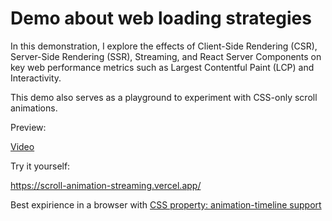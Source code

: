 # Demo about web loading strategies

In this demonstration, I explore the effects of Client-Side Rendering (CSR), Server-Side Rendering (SSR), Streaming, and React Server Components on key web performance metrics such as Largest Contentful Paint (LCP) and Interactivity. 

This demo also serves as a playground to experiment with CSS-only scroll animations.

Preview:


[Video](https://github.com/jantimon/demo-scroll-stream/assets/4113649/da3ef1e6-8cb6-43db-b9ff-644c6525d63e)

Try it yourself:

https://scroll-animation-streaming.vercel.app/

Best expirience in a browser with [CSS property: animation-timeline support](https://caniuse.com/mdn-css_properties_animation-timeline)
